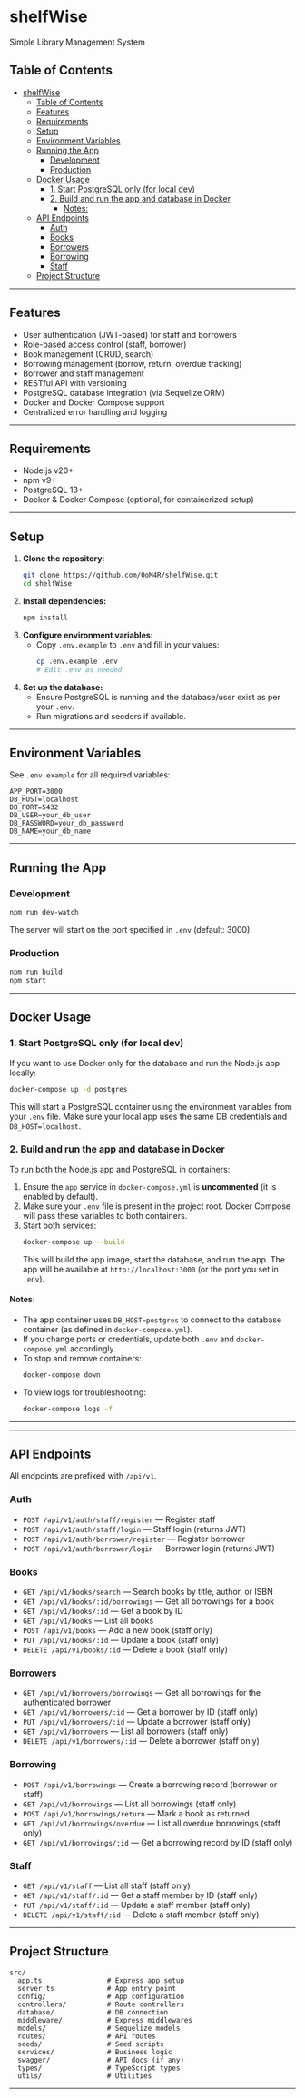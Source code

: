 # shelfWise

Simple Library Management System

## Table of Contents

- [shelfWise](#shelfwise)
  - [Table of Contents](#table-of-contents)
  - [Features](#features)
  - [Requirements](#requirements)
  - [Setup](#setup)
  - [Environment Variables](#environment-variables)
  - [Running the App](#running-the-app)
    - [Development](#development)
    - [Production](#production)
  - [Docker Usage](#docker-usage)
    - [1. Start PostgreSQL only (for local dev)](#1-start-postgresql-only-for-local-dev)
    - [2. Build and run the app and database in Docker](#2-build-and-run-the-app-and-database-in-docker)
      - [Notes:](#notes)
  - [API Endpoints](#api-endpoints)
    - [Auth](#auth)
    - [Books](#books)
    - [Borrowers](#borrowers)
    - [Borrowing](#borrowing)
    - [Staff](#staff)
  - [Project Structure](#project-structure)

---

## Features

- User authentication (JWT-based) for staff and borrowers
- Role-based access control (staff, borrower)
- Book management (CRUD, search)
- Borrowing management (borrow, return, overdue tracking)
- Borrower and staff management
- RESTful API with versioning
- PostgreSQL database integration (via Sequelize ORM)
- Docker and Docker Compose support
- Centralized error handling and logging

---

## Requirements

- Node.js v20+
- npm v9+
- PostgreSQL 13+
- Docker & Docker Compose (optional, for containerized setup)

---

## Setup

1. **Clone the repository:**
   ```sh
   git clone https://github.com/0oM4R/shelfWise.git
   cd shelfWise
   ```
2. **Install dependencies:**
   ```sh
   npm install
   ```
3. **Configure environment variables:**
   - Copy `.env.example` to `.env` and fill in your values:
     ```sh
     cp .env.example .env
     # Edit .env as needed
     ```
4. **Set up the database:**
   - Ensure PostgreSQL is running and the database/user exist as per your `.env`.
   - Run migrations and seeders if available.

---

## Environment Variables

See `.env.example` for all required variables:

```env
APP_PORT=3000
DB_HOST=localhost
DB_PORT=5432
DB_USER=your_db_user
DB_PASSWORD=your_db_password
DB_NAME=your_db_name
```

---

## Running the App

### Development

```sh
npm run dev-watch
```

The server will start on the port specified in `.env` (default: 3000).

### Production

```sh
npm run build
npm start
```

---

## Docker Usage

### 1. Start PostgreSQL only (for local dev)

If you want to use Docker only for the database and run the Node.js app locally:

```sh
docker-compose up -d postgres
```

This will start a PostgreSQL container using the environment variables from your `.env` file. Make sure your local app uses the same DB credentials and `DB_HOST=localhost`.

### 2. Build and run the app and database in Docker

To run both the Node.js app and PostgreSQL in containers:

1. Ensure the `app` service in `docker-compose.yml` is **uncommented** (it is enabled by default).
2. Make sure your `.env` file is present in the project root. Docker Compose will pass these variables to both containers.
3. Start both services:
   ```sh
   docker-compose up --build
   ```
   This will build the app image, start the database, and run the app. The app will be available at `http://localhost:3000` (or the port you set in `.env`).

#### Notes:

- The app container uses `DB_HOST=postgres` to connect to the database container (as defined in `docker-compose.yml`).
- If you change ports or credentials, update both `.env` and `docker-compose.yml` accordingly.
- To stop and remove containers:
  ```sh
  docker-compose down
  ```
- To view logs for troubleshooting:
  ```sh
  docker-compose logs -f
  ```

---

---

## API Endpoints

All endpoints are prefixed with `/api/v1`.

### Auth

- `POST /api/v1/auth/staff/register` — Register staff
- `POST /api/v1/auth/staff/login` — Staff login (returns JWT)
- `POST /api/v1/auth/borrower/register` — Register borrower
- `POST /api/v1/auth/borrower/login` — Borrower login (returns JWT)

### Books

- `GET /api/v1/books/search` — Search books by title, author, or ISBN
- `GET /api/v1/books/:id/borrowings` — Get all borrowings for a book
- `GET /api/v1/books/:id` — Get a book by ID
- `GET /api/v1/books` — List all books
- `POST /api/v1/books` — Add a new book (staff only)
- `PUT /api/v1/books/:id` — Update a book (staff only)
- `DELETE /api/v1/books/:id` — Delete a book (staff only)

### Borrowers

- `GET /api/v1/borrowers/borrowings` — Get all borrowings for the authenticated borrower
- `GET /api/v1/borrowers/:id` — Get a borrower by ID (staff only)
- `PUT /api/v1/borrowers/:id` — Update a borrower (staff only)
- `GET /api/v1/borrowers` — List all borrowers (staff only)
- `DELETE /api/v1/borrowers/:id` — Delete a borrower (staff only)

### Borrowing

- `POST /api/v1/borrowings` — Create a borrowing record (borrower or staff)
- `GET /api/v1/borrowings` — List all borrowings (staff only)
- `POST /api/v1/borrowings/return` — Mark a book as returned
- `GET /api/v1/borrowings/overdue` — List all overdue borrowings (staff only)
- `GET /api/v1/borrowings/:id` — Get a borrowing record by ID (staff only)

### Staff

- `GET /api/v1/staff` — List all staff (staff only)
- `GET /api/v1/staff/:id` — Get a staff member by ID (staff only)
- `PUT /api/v1/staff/:id` — Update a staff member (staff only)
- `DELETE /api/v1/staff/:id` — Delete a staff member (staff only)

---

## Project Structure

```
src/
  app.ts                # Express app setup
  server.ts             # App entry point
  config/               # App configuration
  controllers/          # Route controllers
  database/             # DB connection
  middleware/           # Express middlewares
  models/               # Sequelize models
  routes/               # API routes
  seeds/                # Seed scripts
  services/             # Business logic
  swagger/              # API docs (if any)
  types/                # TypeScript types
  utils/                # Utilities
```

---
